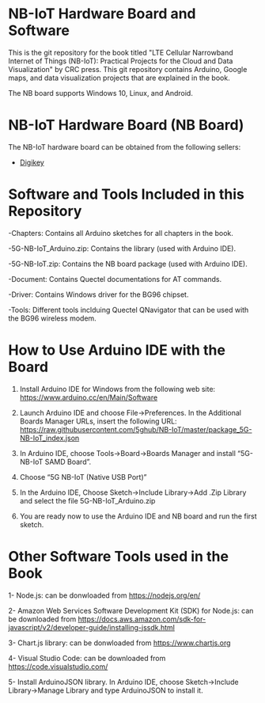 # NB-IoT Hardware Board and Software

This is the git repository for the book titled "LTE Cellular Narrowband Internet of Things (NB-IoT): Practical Projects for the Cloud and Data Visualization" by CRC press. This git repository contains Arduino, Google maps, and data visualization projects that are explained in the book.

The NB board supports Windows 10, Linux, and Android.

# NB-IoT Hardware Board (NB Board)
The NB-IoT hardware board can be obtained from the following sellers:
- [Digikey](https://www.digikey.com/en/products/detail/5g-hub/BG96BRDR22/13530509?utm_adgroup=RF%20Transceiver%20Modules&utm_source=google&utm_medium=cpc&utm_campaign=Shopping_Product_RF%2FIF%20and%20RFID_NEW&utm_term=&utm_content=RF%20Transceiver%20Modules&gclid=CjwKCAjwzruGBhBAEiwAUqMR8DqNQVi08ZYFUL4_JkHvyIj0jPhvHQAOH656_Vd42WqPJuxrNrS6TBoCai0QAvD_BwE)



# Software and Tools Included in this Repository
-Chapters: Contains all Arduino sketches for all chapters in the book.

-5G-NB-IoT_Arduino.zip: Contains the library (used with Arduino IDE).

-5G-NB-IoT.zip: Contains the NB board package (used with Arduino IDE).

-Document: Contains Quectel documentations for AT commands.

-Driver: Contains Windows driver for the BG96 chipset.

-Tools: Different tools inclduing Quectel QNavigator that can be used with the BG96 wireless modem.

# How to Use Arduino IDE with the Board

1.	Install Arduino IDE for Windows from the following web site:
https://www.arduino.cc/en/Main/Software

2.	Launch Arduino IDE and choose File->Preferences. In the Additional Boards Manager URLs, insert the following URL:
https://raw.githubusercontent.com/5ghub/NB-IoT/master/package_5G-NB-IoT_index.json

3.	In Arduino IDE, choose Tools->Board->Boards Manager and install “5G-NB-IoT SAMD Board”.

4.	Choose “5G NB-IoT (Native USB Port)”

5.  In the Arduino IDE, Choose Sketch->Include Library->Add .Zip Library and select the file 5G-NB-IoT_Arduino.zip 

6.	You are ready now to use the Arduino IDE and NB board and run the first sketch.

# Other Software Tools used in the Book 

1- Node.js: can be donwloaded from  https://nodejs.org/en/

2- Amazon Web Services Software Development Kit (SDK) for Node.js: can be downloaded from 
https://docs.aws.amazon.com/sdk-for-javascript/v2/developer-guide/installing-jssdk.html

3- Chart.js library: can be donwloaded from https://www.chartjs.org

4- Visual Studio Code: can be downloaded from https://code.visualstudio.com/

5- Install ArduinoJSON library. In Arduino IDE, choose Sketch->Include Library->Manage Library and type ArduinoJSON to install it.


